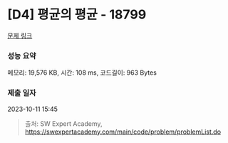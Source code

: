 # [D4] 평균의 평균 - 18799 

[문제 링크](https://swexpertacademy.com/main/code/problem/problemDetail.do?contestProbId=AYqmDqj6Uu8DFAQI) 

### 성능 요약

메모리: 19,576 KB, 시간: 108 ms, 코드길이: 963 Bytes

### 제출 일자

2023-10-11 15:45



> 출처: SW Expert Academy, https://swexpertacademy.com/main/code/problem/problemList.do